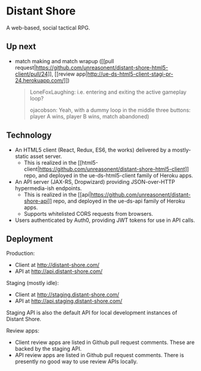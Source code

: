 # Distant Shore

A web-based, social tactical RPG.

## Up next

* match making and match wrapup ([[pull request|https://github.com/unreasonent/distant-shore-html5-client/pull/24]], [[review app|http://ue-ds-html5-client-stagi-pr-24.herokuapp.com/]])

    > LoneFoxLaughing: i.e. entering and exiting the active gameplay loop?
    >
    > ojacobson: Yeah, with a dummy loop in the middle three buttons: player A wins, player B wins, match abandoned)

## Technology

* An HTML5 client (React, Redux, ES6, the works) delivered by a mostly-static asset server.
    * This is realized in the [[html5-client|https://github.com/unreasonent/distant-shore-html5-client]] repo, and deployed in the ue-ds-html5-client family of Heroku apps.
* An API server (JAX-RS, Dropwizard) providing JSON-over-HTTP hypermedia-ish endpoints.
    * This is realized in the [[api|https://github.com/unreasonent/distant-shore-api]] repo, and deployed in the ue-ds-api family of Heroku apps.
    * Supports whitelisted CORS requests from browsers.
* Users authenticated by Auth0, providing JWT tokens for use in API calls.

## Deployment

Production:

* Client at http://distant-shore.com/
* API at http://api.distant-shore.com/

Staging (mostly idle):

* Client at http://staging.distant-shore.com/
* API at http://api.staging.distant-shore.com/

Staging API is also the default API for local development instances of Distant Shore.

Review apps:

* Client review apps are listed in Github pull request comments. These are backed by the staging API.
* API review apps are listed in Github pull request comments. There is presently no good way to use review APIs locally.
